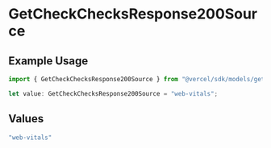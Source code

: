 # GetCheckChecksResponse200Source

## Example Usage

```typescript
import { GetCheckChecksResponse200Source } from "@vercel/sdk/models/getcheckop.js";

let value: GetCheckChecksResponse200Source = "web-vitals";
```

## Values

```typescript
"web-vitals"
```